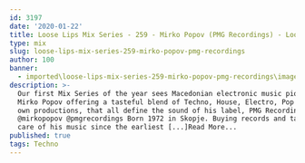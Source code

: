 ```yaml
---
id: 3197
date: '2020-01-22'
title: Loose Lips Mix Series - 259 - Mirko Popov (PMG Recordings) - Loose Lips
type: mix
slug: loose-lips-mix-series-259-mirko-popov-pmg-recordings
author: 100
banner:
  - imported\loose-lips-mix-series-259-mirko-popov-pmg-recordings\image3197.jpeg
description: >-
  Our first Mix Series of the year sees Macedonian electronic music pioneer
  Mirko Popov offering a tasteful blend of Techno, House, Electro, Pop and his
  own productions, that all define the sound of his label, PMG Recordings.
  @mirkopopov @pmgrecordings Born 1972 in Skopje. Buying records and taking good
  care of his music since the earliest [...]Read More...
published: true
tags: Techno
---
```

